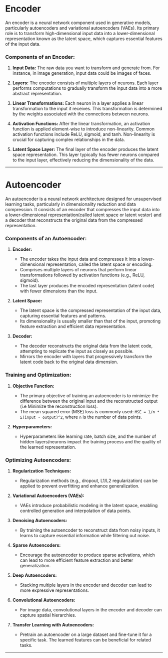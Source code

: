 # Encoder 

An encoder is a neural network component used in generative models, particularly autoencoders and variational autoencoders (VAEs). Its primary role is to transform high-dimensional input data into a lower-dimensional representation known as the latent space, which captures essential features of the input data.

### Components of an Encoder:

1. **Input Data:**
   The raw data you want to transform and generate from. For instance, in image generation, input data could be images of faces.

2. **Layers:**
   The encoder consists of multiple layers of neurons. Each layer performs computations to gradually transform the input data into a more abstract representation.

3. **Linear Transformations:**
   Each neuron in a layer applies a linear transformation to the input it receives. This transformation is determined by the weights associated with the connections between neurons.

4. **Activation Functions:**
   After the linear transformation, an activation function is applied element-wise to introduce non-linearity. Common activation functions include ReLU, sigmoid, and tanh. Non-linearity is crucial for capturing complex relationships in the data.

5. **Latent Space Layer:**
   The final layer of the encoder produces the latent space representation. This layer typically has fewer neurons compared to the input layer, effectively reducing the dimensionality of the data.

---

# Autoencoder 

An autoencoder is a neural network architecture designed for unsupervised learning tasks, particularly in dimensionality reduction and data compression. It consists of an encoder that compresses the input data into a lower-dimensional representation(called latent space or latent vestor) and a decoder that reconstructs the original data from the compressed representation.

### Components of an Autoencoder:

1. **Encoder:**
   - The encoder takes the input data and compresses it into a lower-dimensional representation, called the latent space or encoding.
   - Comprises multiple layers of neurons that perform linear transformations followed by activation functions (e.g., ReLU, sigmoid).
   - The last layer produces the encoded representation (latent code) with fewer dimensions than the input.

2. **Latent Space:**
   - The latent space is the compressed representation of the input data, capturing essential features and patterns.
   - Its dimensionality is usually smaller than that of the input, promoting feature extraction and efficient data representation.

3. **Decoder:**
   - The decoder reconstructs the original data from the latent code, attempting to replicate the input as closely as possible.
   - Mirrors the encoder with layers that progressively transform the latent code back to the original data dimension.

### Training and Optimization:

1. **Objective Function:**
   - The primary objective of training an autoencoder is to minimize the difference between the original input and the reconstructed output (i.e Minimize the reconstruction loss).
   - The mean squared error (MSE) loss is commonly used: `MSE = 1/n * Σ(input - output)^2`, where `n` is the number of data points.

2. **Hyperparameters:**
   - Hyperparameters like learning rate, batch size, and the number of hidden layers/neurons impact the training process and the quality of the learned representation.

### Optimizing Autoencoders:

1. **Regularization Techniques:**
   - Regularization methods (e.g., dropout, L1/L2 regularization) can be applied to prevent overfitting and enhance generalization.

2. **Variational Autoencoders (VAEs):**
   - VAEs introduce probabilistic modeling in the latent space, enabling controlled generation and interpolation of data points.

3. **Denoising Autoencoders:**
   - By training the autoencoder to reconstruct data from noisy inputs, it learns to capture essential information while filtering out noise.

4. **Sparse Autoencoders:**
   - Encourage the autoencoder to produce sparse activations, which can lead to more efficient feature extraction and better generalization.

5. **Deep Autoencoders:**
   - Stacking multiple layers in the encoder and decoder can lead to more expressive representations.

6. **Convolutional Autoencoders:**
   - For image data, convolutional layers in the encoder and decoder can capture spatial hierarchies.

7. **Transfer Learning with Autoencoders:**
   - Pretrain an autoencoder on a large dataset and fine-tune it for a specific task. The learned features can be beneficial for related tasks.

---





